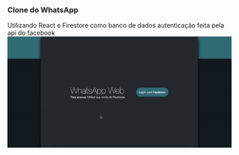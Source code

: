 ### Clone do WhatsApp 
Utilizando React e Firestore como banco de dados 
autenticação feita pela api do facebook 
<img src=https://github.com/felipebaloneker/Whatsapp-React/blob/main/src/assets/images/image.gif/>
